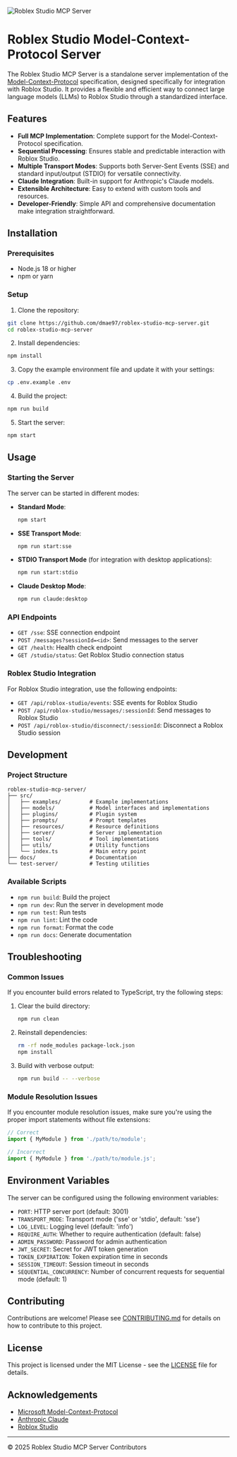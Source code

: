 ![Roblex Studio MCP Server](docs/banner.jpg)

# Roblex Studio Model-Context-Protocol Server

The Roblex Studio MCP Server is a standalone server implementation of the [Model-Context-Protocol](https://github.com/microsoft/modelcontextprotocol) specification, designed specifically for integration with Roblox Studio. It provides a flexible and efficient way to connect large language models (LLMs) to Roblox Studio through a standardized interface.

## Features

- **Full MCP Implementation**: Complete support for the Model-Context-Protocol specification.
- **Sequential Processing**: Ensures stable and predictable interaction with Roblox Studio.
- **Multiple Transport Modes**: Supports both Server-Sent Events (SSE) and standard input/output (STDIO) for versatile connectivity.
- **Claude Integration**: Built-in support for Anthropic's Claude models.
- **Extensible Architecture**: Easy to extend with custom tools and resources.
- **Developer-Friendly**: Simple API and comprehensive documentation make integration straightforward.

## Installation

### Prerequisites

- Node.js 18 or higher
- npm or yarn

### Setup

1. Clone the repository:

```bash
git clone https://github.com/dmae97/roblex-studio-mcp-server.git
cd roblex-studio-mcp-server
```

2. Install dependencies:

```bash
npm install
```

3. Copy the example environment file and update it with your settings:

```bash
cp .env.example .env
```

4. Build the project:

```bash
npm run build
```

5. Start the server:

```bash
npm start
```

## Usage

### Starting the Server

The server can be started in different modes:

- **Standard Mode**:
  ```bash
  npm start
  ```

- **SSE Transport Mode**:
  ```bash
  npm run start:sse
  ```

- **STDIO Transport Mode** (for integration with desktop applications):
  ```bash
  npm run start:stdio
  ```

- **Claude Desktop Mode**:
  ```bash
  npm run claude:desktop
  ```

### API Endpoints

- `GET /sse`: SSE connection endpoint
- `POST /messages?sessionId=<id>`: Send messages to the server
- `GET /health`: Health check endpoint
- `GET /studio/status`: Get Roblox Studio connection status

### Roblex Studio Integration

For Roblox Studio integration, use the following endpoints:

- `GET /api/roblox-studio/events`: SSE events for Roblox Studio
- `POST /api/roblox-studio/messages/:sessionId`: Send messages to Roblox Studio
- `POST /api/roblox-studio/disconnect/:sessionId`: Disconnect a Roblox Studio session

## Development

### Project Structure

```
roblex-studio-mcp-server/
├── src/
│   ├── examples/         # Example implementations
│   ├── models/           # Model interfaces and implementations
│   ├── plugins/          # Plugin system
│   ├── prompts/          # Prompt templates
│   ├── resources/        # Resource definitions
│   ├── server/           # Server implementation
│   ├── tools/            # Tool implementations
│   ├── utils/            # Utility functions
│   └── index.ts          # Main entry point
├── docs/                 # Documentation
└── test-server/          # Testing utilities
```

### Available Scripts

- `npm run build`: Build the project
- `npm run dev`: Run the server in development mode
- `npm run test`: Run tests
- `npm run lint`: Lint the code
- `npm run format`: Format the code
- `npm run docs`: Generate documentation

## Troubleshooting

### Common Issues

If you encounter build errors related to TypeScript, try the following steps:

1. Clear the build directory:
   ```bash
   npm run clean
   ```

2. Reinstall dependencies:
   ```bash
   rm -rf node_modules package-lock.json
   npm install
   ```

3. Build with verbose output:
   ```bash
   npm run build -- --verbose
   ```

### Module Resolution Issues

If you encounter module resolution issues, make sure you're using the proper import statements without file extensions:

```typescript
// Correct
import { MyModule } from './path/to/module';

// Incorrect
import { MyModule } from './path/to/module.js';
```

## Environment Variables

The server can be configured using the following environment variables:

- `PORT`: HTTP server port (default: 3001)
- `TRANSPORT_MODE`: Transport mode ('sse' or 'stdio', default: 'sse')
- `LOG_LEVEL`: Logging level (default: 'info')
- `REQUIRE_AUTH`: Whether to require authentication (default: false)
- `ADMIN_PASSWORD`: Password for admin authentication
- `JWT_SECRET`: Secret for JWT token generation
- `TOKEN_EXPIRATION`: Token expiration time in seconds
- `SESSION_TIMEOUT`: Session timeout in seconds
- `SEQUENTIAL_CONCURRENCY`: Number of concurrent requests for sequential mode (default: 1)

## Contributing

Contributions are welcome! Please see [CONTRIBUTING.md](CONTRIBUTING.md) for details on how to contribute to this project.

## License

This project is licensed under the MIT License - see the [LICENSE](LICENSE) file for details.

## Acknowledgements

- [Microsoft Model-Context-Protocol](https://github.com/microsoft/modelcontextprotocol)
- [Anthropic Claude](https://www.anthropic.com/claude)
- [Roblox Studio](https://www.roblox.com/create)

---

© 2025 Roblex Studio MCP Server Contributors